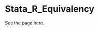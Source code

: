 # Stata_R_Equivalency

[See the page here.](https://clanfear.github.io/Stata_R_Equivalency/docs/r_stata_commands.html)
